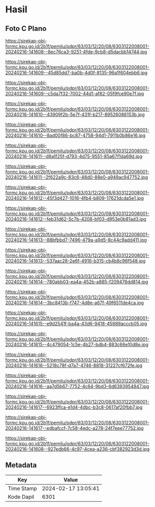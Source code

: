 # Hasil

## Foto C Plano

https://sirekap-obj-formc.kpu.go.id/2b1f/pemilu/pdpr/63/03/12/20/08/6303122008001-20240216-141608--8ec76ca3-9251-4fde-9cb8-d5dacbb14744.jpg

https://sirekap-obj-formc.kpu.go.id/2b1f/pemilu/pdpr/63/03/12/20/08/6303122008001-20240216-141609--45d85dd7-ba0b-4d0f-8135-96a1f604ebb6.jpg

https://sirekap-obj-formc.kpu.go.id/2b1f/pemilu/pdpr/63/03/12/20/08/6303122008001-20240216-141609--c5da7f32-7002-44d1-af82-05f9fce90e7f.jpg

https://sirekap-obj-formc.kpu.go.id/2b1f/pemilu/pdpr/63/03/12/20/08/6303122008001-20240216-141610--43909f2b-5e7f-431f-b217-89526086153b.jpg

https://sirekap-obj-formc.kpu.go.id/2b1f/pemilu/pdpr/63/03/12/20/08/6303122008001-20240216-141610--8ad00f86-bc87-4758-94d1-7911b0b86e16.jpg

https://sirekap-obj-formc.kpu.go.id/2b1f/pemilu/pdpr/63/03/12/20/08/6303122008001-20240216-141611--d8a1f25f-d793-4d75-9551-85a67f1da69d.jpg

https://sirekap-obj-formc.kpu.go.id/2b1f/pemilu/pdpr/63/03/12/20/08/6303122008001-20240216-141611--2f622a9c-83c6-48d0-88e0-a949ac947752.jpg

https://sirekap-obj-formc.kpu.go.id/2b1f/pemilu/pdpr/63/03/12/20/08/6303122008001-20240216-141612--45f3d427-1016-4fb4-b809-17621dcda5e1.jpg

https://sirekap-obj-formc.kpu.go.id/2b1f/pemilu/pdpr/63/03/12/20/08/6303122008001-20240216-141612--feb31d62-5c7b-4208-bf03-d953e0b81ad3.jpg

https://sirekap-obj-formc.kpu.go.id/2b1f/pemilu/pdpr/63/03/12/20/08/6303122008001-20240216-141613--88bfbbd7-7496-479a-a9d5-8c44c9add411.jpg

https://sirekap-obj-formc.kpu.go.id/2b1f/pemilu/pdpr/63/03/12/20/08/6303122008001-20240216-141613--537aac28-2e6f-4916-b315-cb4b8c96f548.jpg

https://sirekap-obj-formc.kpu.go.id/2b1f/pemilu/pdpr/63/03/12/20/08/6303122008001-20240216-141614--780abb03-ea4a-452b-a885-f209476dd814.jpg

https://sirekap-obj-formc.kpu.go.id/2b1f/pemilu/pdpr/63/03/12/20/08/6303122008001-20240216-141614--3bc8413b-f747-4d8e-a67f-49f6511de4ca.jpg

https://sirekap-obj-formc.kpu.go.id/2b1f/pemilu/pdpr/63/03/12/20/08/6303122008001-20240216-141615--e9d2541f-ba4a-43d6-9418-45989acccb05.jpg

https://sirekap-obj-formc.kpu.go.id/2b1f/pemilu/pdpr/63/03/12/20/08/6303122008001-20240216-141615--4c479054-1c5e-4b27-bdb4-883c66e10d8e.jpg

https://sirekap-obj-formc.kpu.go.id/2b1f/pemilu/pdpr/63/03/12/20/08/6303122008001-20240216-141616--5218c78f-d7a7-4746-8818-31227cf672fe.jpg

https://sirekap-obj-formc.kpu.go.id/2b1f/pemilu/pdpr/63/03/12/20/08/6303122008001-20240216-141616--aa7d5b67-7752-4c64-9bd3-6d6393954847.jpg

https://sirekap-obj-formc.kpu.go.id/2b1f/pemilu/pdpr/63/03/12/20/08/6303122008001-20240216-141617--6923ffca-e1d4-4dbc-b3c8-0617af20fbb7.jpg

https://sirekap-obj-formc.kpu.go.id/2b1f/pemilu/pdpr/63/03/12/20/08/6303122008001-20240216-141617--edbafccf-7c58-4edc-a278-24f7eee77752.jpg

https://sirekap-obj-formc.kpu.go.id/2b1f/pemilu/pdpr/63/03/12/20/08/6303122008001-20240216-141608--927edb66-4c97-4cea-a236-cbf382923d3d.jpg


## Metadata

| Key        | Value               |
| ---------- | ------------------- |
| Time Stamp | 2024-02-17 13:05:41 |
| Kode Dapil | 6301                |



